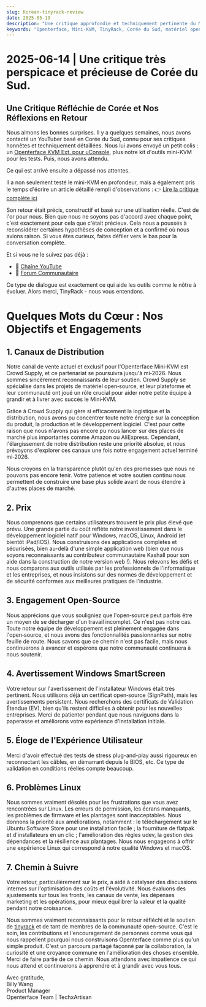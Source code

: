 ```yaml
---
slug: Korean-tinyrack-review
date: 2025-05-19
description: "Une critique approfondie et techniquement pertinente du Mini-KVM Openterface de la communauté TinyRack de Corée du Sud, suivie d'une réponse transparente et sincère de notre équipe. Cet échange met en lumière les retours d'utilisation réels, notre engagement open-source et le parcours partagé d'amélioration des outils grâce à la collaboration communautaire."
keywords: "Openterface, Mini-KVM, TinyRack, Corée du Sud, matériel open source, USB KVM, support Linux, critique communautaire, retour honnête, critique technique, Windows KVM, réponse matériel open, Crowd Supply, GitHub, feuille de route développement"
---
```


# 2025-06-14 | Une critique très perspicace et précieuse de Corée du Sud.

## Une Critique Réfléchie de Corée et Nos Réflexions en Retour

Nous aimons les bonnes surprises. Il y a quelques semaines, nous avons contacté un YouTuber basé en Corée du Sud, connu pour ses critiques honnêtes et techniquement détaillées. Nous lui avons envoyé un petit colis : un [Openterface KVM Ext. pour uConsole](https://shop.techxartisan.com/products/openterface-kvm-ext-for-uconsole), plus notre kit d'outils mini-KVM pour les tests. Puis, nous avons attendu.

Ce qui est arrivé ensuite a dépassé nos attentes.

Il a non seulement testé le mini-KVM en profondeur, mais a également pris le temps d'écrire un article détaillé rempli d'observations :
👉 [Lire la critique complète ici](https://tinyrack.net/openterface-mini-kvm)

Son retour était précis, constructif et basé sur une utilisation réelle. C'est de l'or pour nous. Bien que nous ne soyons pas d'accord avec chaque point, c'est exactement pour cela que c'était précieux. Cela nous a poussés à reconsidérer certaines hypothèses de conception et a confirmé où nous avions raison. Si vous êtes curieux, faites défiler vers le bas pour la conversation complète.

Et si vous ne le suivez pas déjà :
- 🎥 [Chaîne YouTube](https://youtube.com/@tinyrack)
- 💬 [Forum Communautaire](https://forum.tinyrack.net)

Ce type de dialogue est exactement ce qui aide les outils comme le nôtre à évoluer. Alors merci, TinyRack - nous vous entendons.

# Quelques Mots du Cœur : Nos Objectifs et Engagements

## 1. Canaux de Distribution
Notre canal de vente actuel et exclusif pour l'Openterface Mini‑KVM est Crowd Supply, et ce partenariat se poursuivra jusqu'à mi‑2026. Nous sommes sincèrement reconnaissants de leur soutien. Crowd Supply se spécialise dans les projets de matériel open‑source, et leur plateforme et leur communauté ont joué un rôle crucial pour aider notre petite équipe à grandir et à livrer avec succès le Mini‑KVM.

Grâce à Crowd Supply qui gère si efficacement la logistique et la distribution, nous avons pu concentrer toute notre énergie sur la conception du produit, la production et le développement logiciel. C'est pour cette raison que nous n'avons pas encore pu nous lancer sur des places de marché plus importantes comme Amazon ou AliExpress. Cependant, l'élargissement de notre distribution reste une priorité absolue, et nous prévoyons d'explorer ces canaux une fois notre engagement actuel terminé mi‑2026.

Nous croyons en la transparence plutôt qu'en des promesses que nous ne pouvons pas encore tenir. Votre patience et votre soutien continu nous permettent de construire une base plus solide avant de nous étendre à d'autres places de marché.

## 2. Prix
Nous comprenons que certains utilisateurs trouvent le prix plus élevé que prévu. Une grande partie du coût reflète notre investissement dans le développement logiciel natif pour Windows, macOS, Linux, Android (et bientôt iPad/iOS). Nous construisons des applications complètes et sécurisées, bien au-delà d'une simple application web (bien que nous soyons reconnaissants au contributeur communautaire Kashall pour son aide dans la construction de notre version web !). Nous relevons les défis et nous comparons aux outils utilisés par les professionnels de l'informatique et les entreprises, et nous insistons sur des normes de développement et de sécurité conformes aux meilleures pratiques de l'industrie.

## 3. Engagement Open-Source
Nous apprécions que vous souligniez que l'open‑source peut parfois être un moyen de se décharger d'un travail incomplet. Ce n'est pas notre cas. Toute notre équipe de développement est pleinement engagée dans l'open‑source, et nous avons des fonctionnalités passionnantes sur notre feuille de route. Nous savons que ce chemin n'est pas facile, mais nous continuerons à avancer et espérons que notre communauté continuera à nous soutenir.

## 4. Avertissement Windows SmartScreen
Votre retour sur l'avertissement de l'installateur Windows était très pertinent. Nous utilisons déjà un certificat open‑source (SignPath), mais les avertissements persistent. Nous recherchons des certificats de Validation Étendue (EV), bien qu'ils restent difficiles à obtenir pour les nouvelles entreprises. Merci de patienter pendant que nous naviguons dans la paperasse et améliorons votre expérience d'installation initiale.

## 5. Éloge de l'Expérience Utilisateur
Merci d'avoir effectué des tests de stress plug-and-play aussi rigoureux en reconnectant les câbles, en démarrant depuis le BIOS, etc. Ce type de validation en conditions réelles compte beaucoup.

## 6. Problèmes Linux
Nous sommes vraiment désolés pour les frustrations que vous avez rencontrées sur Linux. Les erreurs de permission, les écrans manquants, les problèmes de firmware et les plantages sont inacceptables. Nous donnons la priorité aux améliorations, notamment : le téléchargement sur le Ubuntu Software Store pour une installation facile ; la fourniture de flatpak et d'installateurs en un clic ; l'amélioration des règles udev, la gestion des dépendances et la résilience aux plantages. Nous nous engageons à offrir une expérience Linux qui correspond à notre qualité Windows et macOS.

## 7. Chemin à Suivre
Votre retour, particulièrement sur le prix, a aidé à catalyser des discussions internes sur l'optimisation des coûts et l'évolutivité. Nous évaluons des ajustements sur tous les fronts, les canaux de vente, les dépenses marketing et les opérations, pour mieux équilibrer la valeur et la qualité pendant notre croissance.

Nous sommes vraiment reconnaissants pour le retour réfléchi et le soutien de [tinyrack](https://www.youtube.com/@tinyrack) et de tant de membres de la communauté open-source. C'est le soin, les contributions et l'encouragement de personnes comme vous qui nous rappellent pourquoi nous construisons Openterface comme plus qu'un simple produit. C'est un parcours partagé façonné par la collaboration, la curiosité et une croyance commune en l'amélioration des choses ensemble. Merci de faire partie de ce chemin. Nous attendons avec impatience ce qui nous attend et continuerons à apprendre et à grandir avec vous tous.

Avec gratitude,  
Billy Wang  
Product Manager  
Openterface Team | TechxArtisan